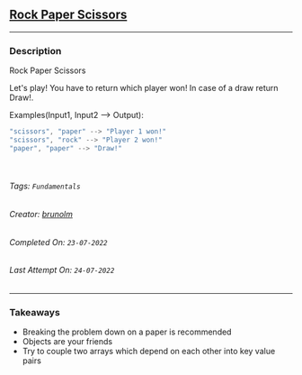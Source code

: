 ## [Rock Paper Scissors](https://www.codewars.com/kata/5672a98bdbdd995fad00000f)
---
### Description

Rock Paper Scissors

Let's play! You have to return which player won! In case of a draw return Draw!.

Examples(Input1, Input2 --> Output):

```javascript
"scissors", "paper" --> "Player 1 won!"
"scissors", "rock" --> "Player 2 won!"
"paper", "paper" --> "Draw!"
```

<br>

###### Tags: `Fundamentals` 

###### Creator: [brunolm](https://www.codewars.com/users/brunolm)

###### Completed On: `23-07-2022`

###### Last Attempt On: `24-07-2022`

---

### Takeaways
- Breaking the problem down on a paper is recommended
- Objects are your friends
- Try to couple two arrays which depend on each other into key value pairs